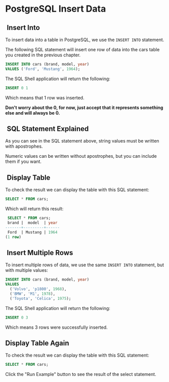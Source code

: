 # PostgreSQL Insert Data

##  Insert Into

To insert data into a table in PostgreSQL, we use the
`INSERT INTO` statement.

The following SQL statement will insert one row of data
into the cars table you created in the previous chapter.

```sql
INSERT INTO cars (brand, model, year)
VALUES ('Ford', 'Mustang', 1964);
```

The SQL Shell application will return the following:

```sql
INSERT 0 1
```

Which means that 1 row was inserted.

**Don't worry about the 0, for now, just accept that it represents something else and will always be 0.**

##  SQL Statement Explained

As you can see in the SQL statement above, string values
must be written with apostrophes.

Numeric values can be written without apostrophes, but you
can include them if you want.

##  Display Table

To check the result we can display the table with this SQL statement:

```sql
SELECT * FROM cars;
```

Which will return this result:

```sql
 SELECT * FROM cars;
 brand |  model  | year 
-------+---------+------
 Ford  | Mustang | 1964
(1 row)
```

##  Insert Multiple Rows

To insert multiple rows of data, we use the same `INSERT INTO` statement,
but with multiple values:

```sql
INSERT INTO cars (brand, model, year)
VALUES
  ('Volvo', 'p1800', 1968),
  ('BMW', 'M1', 1978),
  ('Toyota', 'Celica', 1975);
```

The SQL Shell application will return the following:

```sql
INSERT 0 3
```

Which means 3 rows were successfully inserted.

## Display Table Again

To check the result we can display the table with this SQL statement:

```sql
SELECT * FROM cars;
```

Click the "Run Example" button to see the result of the select statement.
